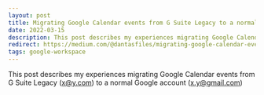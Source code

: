 ```yaml
---
layout: post
title: Migrating Google Calendar events from G Suite Legacy to a normal Google account
date: 2022-03-15
description: This post describes my experiences migrating Google Calendar events from G Suite Legacy (x@y.com) to a normal Google account (x.y@gmail.com)
redirect: https://medium.com/@dantasfiles/migrating-google-calendar-events-from-g-suite-legacy-to-a-normal-google-account-2df0baee5f10
tags: google-workspace
---
```


This post describes my experiences migrating Google Calendar events from G Suite Legacy (x@y.com) to a normal Google account (x.y@gmail.com)

